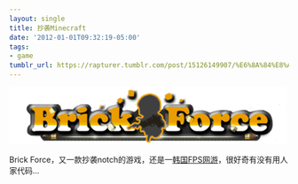 ```yaml
---
layout: single
title: 抄袭Minecraft
date: '2012-01-01T09:32:19-05:00'
tags:
- game
tumblr_url: https://rapturer.tumblr.com/post/15126149907/%E6%8A%84%E8%A2%ADminecraft
---
```

![](/assets/img/tumblr_lx4iyhghvx1r0cnr9.png)

Brick Force，又一款抄袭notch的游戏，还是一[韩国FPS网游](http://exegames.co.kr/)，很好奇有没有用人家代码…

